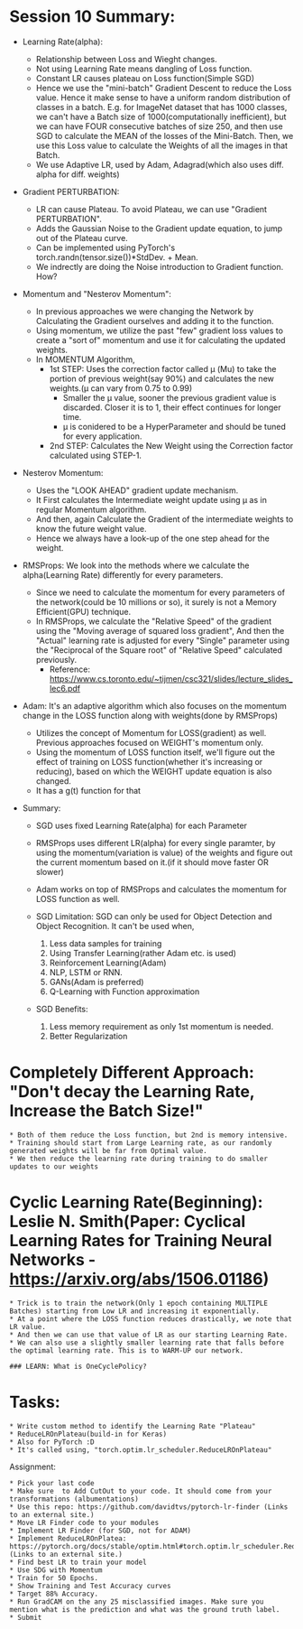 # Session 10 Summary:
* Learning Rate(alpha):
	- Relationship between Loss and Wieght changes.
	- Not using Learning Rate means dangling of Loss function.
	- Constant LR causes plateau on Loss function(Simple SGD)
	- Hence we use the "mini-batch" Gradient Descent to reduce the Loss value. Hence it make sense to have a uniform random distribution of classes in a batch.
		E.g. for ImageNet dataset that has 1000 classes, we can't have a Batch size of 1000(computationally inefficient), but we can have FOUR consecutive batches of size 250, and then use SGD to calculate the MEAN of the losses of the Mini-Batch. Then, we use this Loss value to calculate the Weights of all the images in that Batch.
	- We use Adaptive LR, used by Adam, Adagrad(which also uses diff. alpha for diff. weights)

* Gradient PERTURBATION:
	- LR can cause Plateau. To avoid Plateau, we can use "Gradient PERTURBATION".
	- Adds the Gaussian Noise to the Gradient update equation, to jump out of the Plateau curve.
	- Can be implemented using PyTorch's torch.randn(tensor.size())*StdDev. + Mean.
	- We indrectly are doing the Noise introduction to Gradient function. How?

* Momentum and "Nesterov Momentum":
	- In previous approaches we were changing the Network by Calculating the Gradient ourselves and adding it to the function.
	- Using momentum, we utilize the past "few" gradient loss values to create a "sort of" momentum and use it for calculating the updated weights.
	- In MOMENTUM Algorithm, 
		* 1st STEP: Uses the correction factor called μ (Mu) to take the portion of previous weight(say 90%) and calculates the new weights.(μ can vary from 0.75 to 0.99)
			- Smaller the μ value, sooner the previous gradient value is discarded. Closer it is to 1, their effect continues for longer time.
			- μ is conidered to be a HyperParameter and should be tuned for every application.
		* 2nd STEP: Calculates the New Weight using the Correction factor calculated using STEP-1.

* Nesterov Momentum:
	- Uses the "LOOK AHEAD" gradient update mechanism.
	- It First calculates the Intermediate weight update using μ as in regular Momentum algorithm.
	- And then, again Calculate the Gradient of the intermediate weights to know the future weight value.
	- Hence we always have a look-up of the one step ahead for the weight.

* RMSProps: We look into the methods where we calculate the alpha(Learning Rate) differently for every parameters.
	- Since we need to calculate the momentum for every parameters of the network(could be 10 millions or so), it surely is not a Memory Efficient(GPU) technique.
	- In RMSProps, we calculate the "Relative Speed" of the gradient using the "Moving average of squared loss gradient", And then the "Actual" learning rate is adjusted for every "Single" parameter using the "Reciprocal of the Square root" of "Relative Speed" calculated previously.
		* Reference: https://www.cs.toronto.edu/~tijmen/csc321/slides/lecture_slides_lec6.pdf

* Adam: It's an adaptive algorithm which also focuses on the momentum change in the LOSS function along with weights(done by RMSProps)
	- Utilizes the concept of Momentum for LOSS(gradient) as well. Previous approaches focused on WEIGHT's momentum only.
	- Using the momentum of LOSS function itself, we'll figure out the effect of training on LOSS function(whether it's increasing or reducing), based on which the WEIGHT update equation is also changed.
	- It has a g(t) function for that

* Summary:
	- SGD uses fixed Learning Rate(alpha) for each Parameter
	- RMSProps uses different LR(alpha) for every single paramter, by using the momentum(variation is value) of the weights and figure out the current momentum based on it.(if it should move faster OR slower)
	- Adam works on top of RMSProps and calculates the momentum for LOSS function as well.
	- SGD Limitation: SGD can only be used for Object Detection and Object Recognition. It can't be used when,
		1. Less data samples for training
		2. Using Transfer Learning(rather Adam etc. is used)
		3. Reinforcement Learning(Adam)
		4. NLP, LSTM or RNN.
		5. GANs(Adam is preferred)
		6. Q-Learning with Function approximation

	- SGD Benefits:
		1. Less memory requirement as only 1st momentum is needed.
		2. Better Regularization

# Completely Different Approach: "Don't decay the Learning Rate, Increase the Batch Size!"
	* Both of them reduce the Loss function, but 2nd is memory intensive.
	* Training should start from Large Learning rate, as our randomly generated weights will be far from Optimal value.
	* We then reduce the learning rate during training to do smaller updates to our weights

# Cyclic Learning Rate(Beginning): Leslie N. Smith(Paper: Cyclical Learning Rates for Training Neural Networks - https://arxiv.org/abs/1506.01186)
	* Trick is to train the network(Only 1 epoch containing MULTIPLE Batches) starting from Low LR and increasing it exponentially.
	* At a point where the LOSS function reduces drastically, we note that LR value.
	* And then we can use that value of LR as our starting Learning Rate.
	* We can also use a slightly smaller learning rate that falls before the optimal learning rate. This is to WARM-UP our network.

	### LEARN: What is OneCyclePolicy?

# Tasks:
	* Write custom method to identify the Learning Rate "Plateau"
	* ReduceLROnPlateau(build-in for Keras)
	* Also for PyTorch :D
	* It's called using, "torch.optim.lr_scheduler.ReduceLROnPlateau"

Assignment: 

	* Pick your last code
	* Make sure  to Add CutOut to your code. It should come from your transformations (albumentations)
	* Use this repo: https://github.com/davidtvs/pytorch-lr-finder (Links to an external site.) 
	* Move LR Finder code to your modules
	* Implement LR Finder (for SGD, not for ADAM)
	* Implement ReduceLROnPlatea: https://pytorch.org/docs/stable/optim.html#torch.optim.lr_scheduler.ReduceLROnPlateau (Links to an external site.)
	* Find best LR to train your model
	* Use SDG with Momentum
	* Train for 50 Epochs. 
	* Show Training and Test Accuracy curves
	* Target 88% Accuracy.
	* Run GradCAM on the any 25 misclassified images. Make sure you mention what is the prediction and what was the ground truth label.
	* Submit
